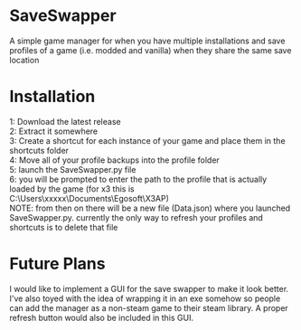 # SaveSwapper
A simple game manager for when you have multiple installations and save profiles of a game (i.e. modded and vanilla) when they share the same save location

# Installation
1: Download the latest release  
2: Extract it somewhere  
3: Create a shortcut for each instance of your game and place them in the shortcuts folder  
4: Move all of your profile backups into the profile folder  
5: launch the SaveSwapper.py file  
6: you will be prompted to enter the path to the profile that is actually loaded by the game (for x3 this is C:\Users\xxxxx\Documents\Egosoft\X3AP)  
NOTE: from then on there will be a new file (Data.json) where you launched SaveSwapper.py. currently the only way to refresh your profiles and shortcuts is to delete that file 

# Future Plans
I would like to implement a GUI for the save swapper to make it look better. I've also toyed with the idea of wrapping it in an exe somehow so people can add the manager as a non-steam game to their steam library. A proper refresh button would also be included in this GUI.
